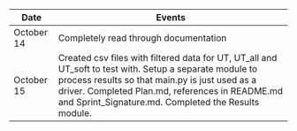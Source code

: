 | Date         | Events
|--------------|--------------------
|October 14    | Completely read through documentation
|October 15    | Created csv files with filtered data for UT, UT_all and UT_soft to test with. Setup a separate module to process results so that main.py is just used as a driver. Completed Plan.md, references in README.md and Sprint_Signature.md. Completed the Results module.
